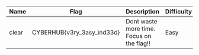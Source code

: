 Name|Flag|Description|Difficulty|Points
---|---|---|---|---
clear|CYBERHUB{v3ry_3asy_ind33d}|Dont waste more time. Focus on the flag!!|Easy|50